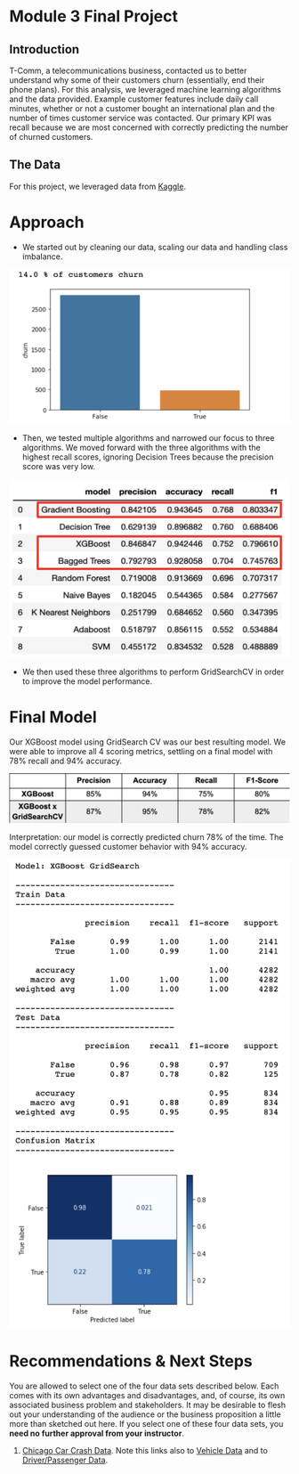 
# Module 3 Final Project


## Introduction

T-Comm, a telecommunications business, contacted us to better understand why some of their customers churn (essentially, end their phone plans). For this analysis, we leveraged machine learning algorithms and the data provided. Example customer features include daily call minutes, whether or not a customer bought an international plan and the number of times customer service was contacted. Our primary KPI was recall because we are most concerned with correctly predicting the number of churned customers.

## The Data

For this project, we leveraged data from [Kaggle](https://www.kaggle.com/becksddf/churn-in-telecoms-dataset).

# Approach

- We started out by cleaning our data, scaling our data and handling class imbalance. 

<p align="center">
  <img src="https://github.com/miriamsemmar/dsc-mod-3-project-v2-1-onl01-dtsc-pt-070620/blob/master/Churn%20Proportion.png" />
</p>

- Then, we tested multiple algorithms and narrowed our focus to three algorithms. We moved forward with the three algorithms with the highest recall scores, ignoring Decision Trees because the precision score was very low.  

<p align="center">
  <img src="https://github.com/miriamsemmar/dsc-mod-3-project-v2-1-onl01-dtsc-pt-070620/blob/master/Baseline%20Models.png" />
</p>

- We then used these three algorithms to perform GridSearchCV in order to improve the model performance.


# Final Model

Our XGBoost model using GridSearch CV was our best resulting model. We were able to improve all 4 scoring metrics, settling on a final model with 78% recall and 94% accuracy.

<p align="center">
  <img src="https://github.com/miriamsemmar/dsc-mod-3-project-v2-1-onl01-dtsc-pt-070620/blob/master/Final%20Model%20Scores.png" />
</p>

Interpretation: our model is correctly predicted churn 78% of the time. The model correctly guessed customer behavior with 94% accuracy.

<p align="right">
  <img src="https://github.com/miriamsemmar/dsc-mod-3-project-v2-1-onl01-dtsc-pt-070620/blob/master/Final_Model.png" />
</p>
 

# Recommendations & Next Steps

You are allowed to select one of the four data sets described below. Each comes with its own advantages and disadvantages, and, of course, its own associated business problem and stakeholders. It may be desirable to flesh out your understanding of the audience or the business proposition a little more than sketched out here. If you select one of these four data sets, you **need no further approval from your instructor**.


1) [Chicago Car Crash Data](https://data.cityofchicago.org/Transportation/Traffic-Crashes-Crashes/85ca-t3if). Note this links also to [Vehicle Data](https://data.cityofchicago.org/Transportation/Traffic-Crashes-Vehicles/68nd-jvt3) and to [Driver/Passenger Data](https://data.cityofchicago.org/Transportation/Traffic-Crashes-People/u6pd-qa9d).
